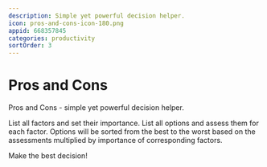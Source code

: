 ```yaml
---
description: Simple yet powerful decision helper. 
icon: pros-and-cons-icon-180.png
appid: 668357845
categories: productivity
sortOrder: 3
---
```

# Pros and Cons

Pros and Cons - simple yet powerful decision helper.

List all factors and set their importance. 
List all options and assess them for each factor.
Options will be sorted from the best to the worst based on the assessments multiplied by importance of corresponding factors. 

Make the best decision!
